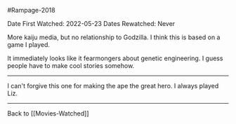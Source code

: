 #Rampage-2018 

Date First Watched:  2022-05-23
Dates Rewatched:  Never

More kaiju media, but no relationship to Godzilla.  I think this is based on a game I played.

It immediately looks like it fearmongers about genetic engineering.  I guess people have to make cool stories somehow.

---
I can't forgive this one for making the ape the great hero.  I always played Liz.

---
Back to [[Movies-Watched]]